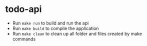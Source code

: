 # todo-api

- Run `make run` to build and run the api
- Run `make build` to compile the application
- Run `make clean` to clean up all folder and files created by make commands
